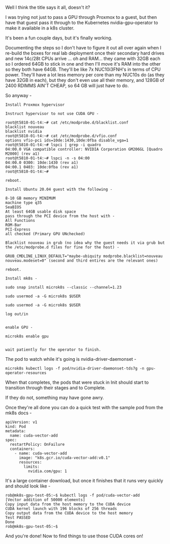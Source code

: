 Well I think the title says it all, doesn't it?

I was trying not just to pass a GPU through Proxmox to a guest,
but then have that guest pass it through to the Kubernetes
nvidia-gpu-operator to make it available in a k8s cluster.

It's been a fun couple days, but it's finally working.

Documenting the steps so I don't have to figure it out all over
again when I re-build the boxes for real lab deployment once
their secondary hard drives and new 14c/28t CPUs arrive ... oh
and RAM... they came with 32GB each so I ordered 64GB to stick
in one and then I'll move it's RAM into the other so they both
have 64GB.  They'll be like 7x NUC10i3FNH's in terms of CPU
power.  They'll have a lot less memory per core than my NUC10s
do (as they have 32GB in each), but they don't even use all their
memory, and 128GB of 2400 RDIMMS AIN'T CHEAP, so 64 GB will just
have to do.

So anyway -

    Install Proxmox hypervisor
    
    Instruct hypervisor to not use CUDA GPU -
    
    root@t5810-01-t4:~# cat /etc/modprobe.d/blacklist.conf
    blacklist nouveau
    blacklist nvidia
    root@t5810-01-t4:~# cat /etc/modprobe.d/vfio.conf
    options vfio-pci ids=10de:1430,10de:0fba disable_vga=1
    root@t5810-01-t4:~# lspci | grep -i quadro
    04:00.0 VGA compatible controller: NVIDIA Corporation GM206GL [Quadro M2000] (rev a1)
    root@t5810-01-t4:~# lspci -n -s 04:00
    04:00.0 0300: 10de:1430 (rev a1)
    04:00.1 0403: 10de:0fba (rev a1)
    root@t5810-01-t4:~#
    
    reboot.
    
    Install Ubuntu 20.04 guest with the following -
    
    8-10 GB memory MINIMUM
    machine type q35
    SeaBIOS
    At least 64GB usable disk space
    pass through the PCI device from the host with -
    All Functions
    ROM-Bar
    PCI-Express
    all checked (Primary GPU UNchecked)
    
    Blacklist nouveau in grub (no idea why the guest needs it via grub but the /etc/modprobe.d files for fine for the host) -
    
    GRUB_CMDLINE_LINUX_DEFAULT="maybe-ubiquity modprobe.blacklist=nouveau nouveau.modeset=0" (second and third entires are the relevant ones)
    
    reboot.
    
    Install mk8s -
    
    sudo snap install microk8s --classic --channel=1.23
    
    sudo usermod -a -G microk8s $USER
    
    sudo usermod -a -G microk8s $USER
    
    log out/in
    
    
    enable GPU -
    
    microk8s enable gpu
    
    
    wait patiently for the operator to finish.


The pod to watch while it's going is nvidia-driver-daemonset -

    microk8s kubectl logs -f pod/nvidia-driver-daemonset-tds7g -n gpu-operator-resources

When that completes, the pods that were stuck in Init should
start to transition through their stages and to Complete.

If they do not, something may have gone awry.

Once they're all done you can do a quick test with the
sample pod from the mk8s docs -

    apiVersion: v1
    kind: Pod
    metadata:
      name: cuda-vector-add
    spec:
      restartPolicy: OnFailure
      containers:
        - name: cuda-vector-add
          image: "k8s.gcr.io/cuda-vector-add:v0.1"
          resources:
            limits:
              nvidia.com/gpu: 1

It's a large container download, but once it finishes that
it runs very quickly and should look like -

    rob@mk8s-gpu-test-05:~$ kubectl logs -f pod/cuda-vector-add
    [Vector addition of 50000 elements]
    Copy input data from the host memory to the CUDA device
    CUDA kernel launch with 196 blocks of 256 threads
    Copy output data from the CUDA device to the host memory
    Test PASSED
    Done
    rob@mk8s-gpu-test-05:~$


And you're done!  Now to find things to use those CUDA cores on!

